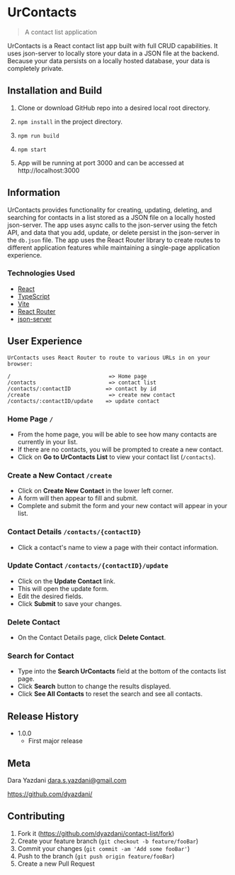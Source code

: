 # UrContacts
> A contact list application

UrContacts is a React contact list app built with full CRUD capabilities. It uses json-server to locally store your data in a JSON file at the backend. Because your data persists on a locally hosted database, your data is completely private.

## Installation and Build

1. Clone or download GitHub repo into a desired local root directory.

2. `npm install` in the project directory.

3. `npm run build`

4. `npm start`

5. App will be running at port 3000 and can be accessed at http://localhost:3000


## Information

UrContacts provides functionality for creating, updating, deleting, and searching for contacts in a list stored as a JSON file on a locally hosted json-server. The app uses async calls to the json-server using the fetch API, and data that you add, update, or delete persist in the json-server in the `db.json` file. The app uses the React Router library to create routes to different application features while maintaining a single-page application experience.

### Technologies Used
- [React][react]
- [TypeScript][typeScript]
- [Vite][vite]
- [React Router][reactRouter]
- [json-server][json-server] 


## User Experience
    UrContacts uses React Router to route to various URLs in on your browser: 

    /                               => Home page
    /contacts                       => contact list
    /contacts/:contactID           => contact by id
    /create                         => create new contact
    /contacts/:contactID/update    => update contact
### Home Page `/`
- From the home page, you will be able to see how many contacts are currently in your list.
- If there are no contacts, you will be prompted to create a new contact. 
- Click on **Go to UrContacts List** to view your contact list (`/contacts`). 

### Create a New Contact `/create`
- Click on **Create New Contact** in the lower left corner. 
- A form will then appear to fill and submit.
- Complete and submit the form and your new contact will appear in your list.

### Contact Details `/contacts/{contactID}`
- Click a contact's name to view a page with their contact information.

### Update Contact `/contacts/{contactID}/update`
- Click on the **Update Contact** link. 
- This will open the update form. 
- Edit the desired fields.
- Click **Submit** to save your changes.

### Delete Contact
- On the Contact Details page, click **Delete Contact**.

### Search for Contact
- Type into the **Search UrContacts** field at the bottom of the contacts list page. 
- Click **Search** button to change the results displayed.
- Click **See All Contacts** to reset the search and see all contacts.


## Release History

* 1.0.0
    * First major release

## Meta

Dara Yazdani 
dara.s.yazdani@gmail.com

<https://github.com/dyazdani/>

## Contributing

1. Fork it (<https://github.com/dyazdani/contact-list/fork>)
2. Create your feature branch (`git checkout -b feature/fooBar`)
3. Commit your changes (`git commit -am 'Add some fooBar'`)
4. Push to the branch (`git push origin feature/fooBar`)
5. Create a new Pull Request


<!-- Links for technologies -->
[react]: https://react.dev
[reactRouter]: https://reactrouter.com/en/main
[typeScript]: https://www.typescriptlang.org/id/download
[vite]: https://vitejs.dev/guide/
[json-server]: https://github.com/typicode/json-server